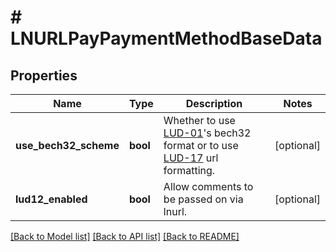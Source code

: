 # # LNURLPayPaymentMethodBaseData

## Properties

Name | Type | Description | Notes
------------ | ------------- | ------------- | -------------
**use_bech32_scheme** | **bool** | Whether to use [LUD-01](https://github.com/fiatjaf/lnurl-rfc/blob/luds/01.md)&#39;s bech32 format or to use [LUD-17](https://github.com/fiatjaf/lnurl-rfc/blob/luds/17.md) url formatting. | [optional]
**lud12_enabled** | **bool** | Allow comments to be passed on via lnurl. | [optional]

[[Back to Model list]](../../README.md#models) [[Back to API list]](../../README.md#endpoints) [[Back to README]](../../README.md)
